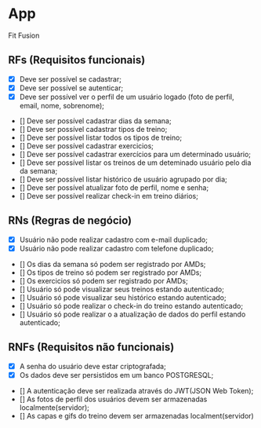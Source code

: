 # App

Fit Fusion

## RFs (Requisitos funcionais)

- [X] Deve ser possível se cadastrar;
- [X] Deve ser possível se autenticar;
- [X] Deve ser possível ver o perfil de um usuário logado (foto de perfil, email, nome, sobrenome);
- [] Deve ser possível cadastrar dias da semana;
- [] Deve ser possível cadastrar tipos de treino;
- [] Deve ser possível listar todos os tipos de treino;
- [] Deve ser possível cadastrar exercicios;
- [] Deve ser possível cadastrar exercícios para um determinado usuário;
- [] Deve ser possível listar os treinos de um deteminado usuário pelo dia da semana;
- [] Deve ser possível listar histórico de usuário agrupado por dia;
- [] Deve ser possível atualizar foto de perfil, nome e senha;
- [] Deve ser possível realizar check-in em treino diários;

## RNs (Regras de negócio)

- [X] Usuário não pode realizar cadastro com e-mail duplicado;
- [X] Usuário não pode realizar cadastro com telefone duplicado;
- [] Os dias da semana só podem ser registrado por AMDs;
- [] Os tipos de treino só podem ser registrado por AMDs;
- [] Os exercicios só podem ser registrado por AMDs;
- [] Usuário só pode visualizar seus treinos estando autenticado;
- [] Usuário só pode visualizar seu histórico estando autenticado;
- [] Usuário só pode realizar o check-in do treino estando autenticado;
- [] Usuário só pode realizar o a atualização de dados do perfil estando autenticado;

## RNFs (Requisitos não funcionais)

- [X] A senha do usuário deve estar criptografada;
- [X] Os dados deve ser persistidos em um banco POSTGRESQL;
- [] A autenticação deve ser realizada através do JWT(JSON Web Token);
- [] As fotos de perfil dos usuários devem ser armazenadas localmente(servidor);
- [] As capas e gifs do treino devem ser armazenadas localment(servidor)
